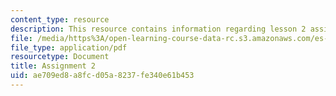 ```yaml
---
content_type: resource
description: This resource contains information regarding lesson 2 assignments.
file: /media/https%3A/open-learning-course-data-rc.s3.amazonaws.com/es-s41-speak-italian-with-your-mouth-full-spring-2012/ae709ed8a8fcd05a8237fe340e61b453_MITES_S41S12_compiti_2.pdf
file_type: application/pdf
resourcetype: Document
title: Assignment 2
uid: ae709ed8-a8fc-d05a-8237-fe340e61b453
---
```

